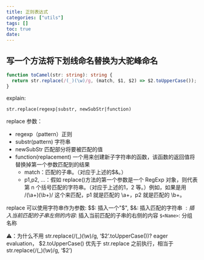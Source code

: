 ```yaml
---
title: 正则表达式
categories: ["utils"]
tags: []
toc: true
date:
---
```


## 写一个方法将下划线命名替换为大驼峰命名

```ts
function toCamel(str: string): string {
  return str.replace(/(_)(\w)/g, (match, $1, $2) => $2.toUpperCase());
}
```

explain:

`str.replace(regexp|substr, newSubStr|function)`

replace 参数：

- regexp（pattern）正则
- substr(pattern) 字符串
- newSubStr 匹配部分将要被匹配的值
- function(replacement) 一个用来创建新子字符串的函数，该函数的返回值将替换掉第一个参数匹配到的结果
  - match：匹配的子串。（对应于上述的$&。）
  - p1,p2, ...：假如 replace()方法的第一个参数是一个 RegExp 对象，则代表第 n 个括号匹配的字符串。（对应于上述的$1，$2 等。）例如，如果是用 /(\a+)(\b+)/ 这个来匹配，p1 就是匹配的 \a+，p2 就是匹配的 \b+。

replace 可以使用字符串作为参数:
$$: 插入一个"$",
$&: 插入匹配的字符串
$`:插入当前匹配的子串左侧的内容 `$: 插入当前匹配的子串的右侧的内容
`$<Name>`: 分组名称

⚠️：为什么不用 str.replace(/(_)(\w)/g, ‘$2’.toUpperCase())?
eager evaluation， $2.toUpperCase() 优先于 str.replace 之前执行，相当于 str.replace(/(_)(\w)/g, ‘$2’)

